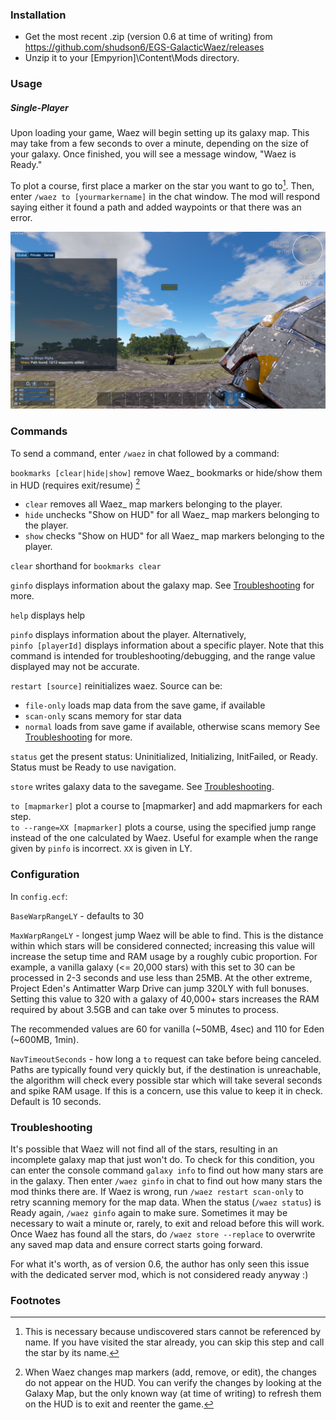 ### Installation
- Get the most recent .zip (version 0.6 at time of writing) from 
  https://github.com/shudson6/EGS-GalacticWaez/releases
- Unzip it to your [Empyrion]\Content\Mods directory.

### Usage
##### Single-Player
Upon loading your game, Waez will begin setting up its galaxy map. This may take from a few seconds 
to over a minute, depending on the size of your galaxy. Once finished, you will see a message
window, "Waez is Ready."

To plot a course, first place a marker on the star you want to go to[^1]. Then, enter
`/waez to [yourmarkername]` in the chat window. The mod will respond saying either it found a path
and added waypoints or that there was an error.

![Navigation Example](img/navigate.png)

### Commands
To send a command, enter `/waez` in chat followed by a command:

`bookmarks [clear|hide|show]` remove Waez_ bookmarks or hide/show them in HUD (requires exit/resume)
[^2]
  - `clear` removes all Waez_ map markers belonging to the player.
  - `hide` unchecks "Show on HUD" for all Waez_ map markers belonging to the player.
  - `show` checks "Show on HUD" for all Waez_ map markers belonging to the player.

`clear` shorthand for `bookmarks clear`

`ginfo` displays information about the galaxy map. See [Troubleshooting](#Troubleshooting) for more.

`help` displays help

`pinfo` displays information about the player. Alternatively,  
`pinfo [playerId]` displays information about a specific player. Note that this command is intended
  for troubleshooting/debugging, and the range value displayed may not be accurate.

`restart [source]` reinitializes waez. Source can be:
  - `file-only` loads map data from the save game, if available
  - `scan-only` scans memory for star data
  - `normal` loads from save game if available, otherwise scans memory
  See [Troubleshooting](#Troubleshooting) for more.

`status` get the present status: Uninitialized, Initializing, InitFailed, or Ready. Status must be
  Ready to use navigation.

`store` writes galaxy data to the savegame. See [Troubleshooting](#Troubleshooting).

`to [mapmarker]` plot a course to [mapmarker] and add mapmarkers for each step.  
`to --range=XX [mapmarker]` plots a course, using the specified jump range instead of the one
  calculated by Waez. Useful for example when the range given by `pinfo` is incorrect.
  `XX` is given in LY.

### Configuration
In `config.ecf`:  

`BaseWarpRangeLY` - defaults to 30

`MaxWarpRangeLY` - longest jump Waez will be able to find. This is the distance within which stars
  will be considered connected; increasing this value will increase the setup time and RAM usage
  by a roughly cubic proportion. For example, a vanilla galaxy (<= 20,000 stars) with this set to 30
  can be processed in 2-3 seconds and use less than 25MB. At the other extreme, Project Eden's 
  Antimatter Warp Drive can jump 320LY with full bonuses. Setting this value to 320 with a galaxy of
  40,000+ stars increases the RAM required by about 3.5GB and can take over 5 minutes to process.  
    
  The recommended values are 60 for vanilla (~50MB, 4sec) and 110 for Eden (~600MB, 1min).

`NavTimeoutSeconds` - how long a `to` request can take before being canceled. Paths are typically
  found very quickly but, if the destination is unreachable, the algorithm will check every possible
  star which will take several seconds and spike RAM usage. If this is a concern, use this value
  to keep it in check. Default is 10 seconds.

### Troubleshooting

It's possible that Waez will not find all of the stars, resulting in an incomplete galaxy map that
just won't do. To check for this condition, you can enter the console command `galaxy info` to find
out how many stars are in the galaxy. Then enter `/waez ginfo` in chat to find out how many stars
the mod thinks there are. If Waez is wrong, run `/waez restart scan-only` to retry scanning memory
for the map data. When the status (`/waez status`) is Ready again, `/waez ginfo` again to make sure.
Sometimes it may be necessary to wait a minute or, rarely, to exit and reload before this will work.
Once Waez has found all the stars, do `/waez store --replace` to overwrite any saved map data and
ensure correct starts going forward.

For what it's worth, as of version 0.6, the author has only seen this issue with the dedicated
server mod, which is not considered ready anyway :)

### Footnotes

[^1]: This is necessary because undiscovered stars cannot be referenced by name. If you have visited
the star already, you can skip this step and call the star by its name.

[^2]: When Waez changes map markers (add, remove, or edit), the changes do not appear on the HUD.
You can verify the changes by looking at the Galaxy Map, but the only known way (at time of writing)
to refresh them on the HUD is to exit and reenter the game.
